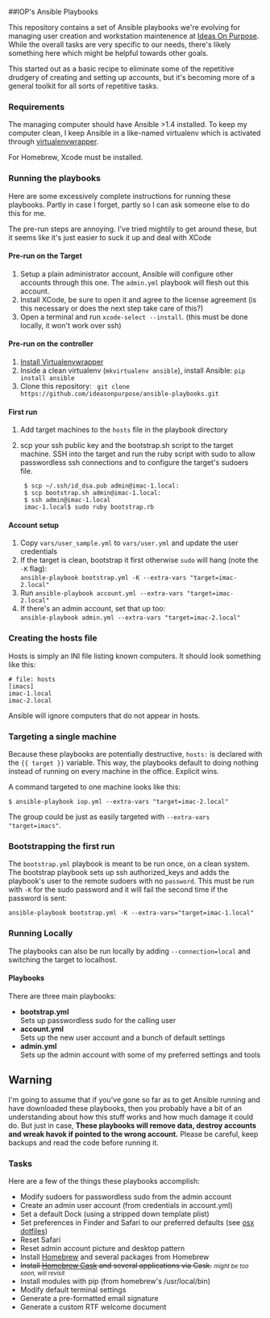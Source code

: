 ##IOP's Ansible Playbooks

This repository contains a set of Ansible playbooks we're evolving for managing user creation and workstation maintenence at [Ideas On Purpose][iop]. While the overall tasks are very specific to our needs, there's likely something here which might be helpful towards other goals. 

This started out as a basic recipe to eliminate some of the repetitive drudgery of creating and setting up accounts, but it's becoming more of a general toolkit for all sorts of repetitive tasks.

### Requirements

The managing computer should have Ansible >1.4 installed. To keep my computer clean, I keep Ansible in a like-named virtualenv which is activated through [virtualenvwrapper][venvw].

For Homebrew, Xcode must be installed. 

### Running the playbooks

Here are some excessively complete instructions for running these playbooks. Partly in case I forget, partly so I can ask someone else to do this for me. 

The pre-run steps are annoying. I've tried mightily to get around these, but it seems like it's just easier to suck it up and deal with XCode

#### Pre-run on the Target
1. Setup a plain administrator account, Ansible will configure other accounts through this one. The `admin.yml` playbook will flesh out this account. 
2. Install XCode, be sure to open it and agree to the license agreement (is this necessary or does the next step take care of this?)
3. Open a terminal and run `xcode-select --install`. (this must be done locally, it won't work over ssh)

#### Pre-run on the controller
1. [Install Virtualenvwrapper][venvw install]
2. Inside a clean virtualenv (`mkvirtualenv ansible`), install Ansible:
        `pip install ansible`
3. Clone this repository: ` git clone https://github.com/ideasonpurpose/ansible-playbooks.git`


#### First run
1. Add target machines to the `hosts` file in the playbook directory
2. scp your ssh public key and the bootstrap.sh script to the target machine. SSH into the target and run the ruby script with sudo to allow passwordless ssh connections and to configure the target's sudoers file. 
        
        $ scp ~/.ssh/id_dsa.pub admin@imac-1.local:
        $ scp bootstrap.sh admin@imac-1.local:
        $ ssh admin@imac-1.local
        imac-1.local$ sudo ruby bootstrap.rb

#### Account setup
1. Copy `vars/user_sample.yml` to `vars/user.yml` and update the user credentials
4. If the target is clean, bootstrap it first otherwise `sudo` will hang (note the `-K` flag):  
    `ansible-playbook bootstrap.yml -K --extra-vars "target=imac-2.local"`
5. Run `ansible-playbook account.yml --extra-vars "target=imac-2.local"`
6. If there's an admin account, set that up too:  
    `ansible-playbook admin.yml --extra-vars "target=imac-2.local"`



### Creating the hosts file

Hosts is simply an INI file listing known computers. It should look something like this:

    # file: hosts
    [imacs]
    imac-1.local
    imac-2.local

Ansible will ignore computers that do not appear in hosts.

### Targeting a single machine 
Because these playbooks are potentially destructive, `hosts:` is declared with the `{{ target }}` variable. This way, the playbooks default to doing nothing instead of running on every machine in the office. Explicit wins. 

A command targeted to one machine looks like this:

    $ ansible-playbook iop.yml --extra-vars "target=imac-2.local"

The group could be just as easily targeted with `--extra-vars "target=imacs"`.

### Bootstrapping the first run

The `bootstrap.yml` playbook is meant to be run once, on a clean system. The bootstrap playbook sets up ssh authorized_keys and adds the playbook's user to the remote sudoers with no `password`. This must be run with `-K` for the sudo password and it will fail the second time if the password is sent:

    ansible-playbook bootstrap.yml -K --extra-vars="target=imac-1.local"


### Running Locally
The playbooks can also be run locally by adding `--connection=local` and switching the target to localhost.

#### Playbooks
There are three main playbooks:

* **bootstrap.yml**  
    Sets up passwordless sudo for the calling user
* **account.yml**  
    Sets up the new user account and a bunch of default settings
* **admin.yml**  
    Sets up the admin account with some of my preferred settings and tools


## Warning
I'm going to assume that if you've gone so far as to get Ansible running and have downloaded these playbooks, then you probably have a bit of an understanding about how this stuff works and how much damage it could do. But just in case, **These playbooks will remove data, destroy accounts and wreak havok if pointed to the wrong account.** Please be careful, keep backups and read the code before running it.

### Tasks
Here are a few of the things these playbooks accomplish:

* Modify sudoers for passwordless sudo from the admin account
* Create an admin user account (from credentials in account.yml)
* Set a default Dock (using a stripped down template plist)
* Set preferences in Finder and Safari to our preferred defaults (see [osx dotfiles][dotfiles])
* Reset Safari
* Reset admin account picture and desktop pattern
* Install [Homebrew][] and several packages from Homebrew
* <strike>Install [Homebrew Cask][cask] and several applications via Cask.</strike> <small>*might be too soon, will revisit*</small>
* Install modules with pip (from homebrew's /usr/local/bin)
* Modify default terminal settings
* Generate a pre-formatted email signature
* Generate a custom RTF welcome document


[iop]: http://ideasonpurpose.com
[dotfiles]: https://github.com/mathiasbynens/dotfiles/blob/master/.osx
[homebrew]: http://brew.sh
[cask]: https://github.com/phinze/homebrew-cask
[venvw]: https://bitbucket.org/dhellmann/virtualenvwrapper/
[venvw install]: http://virtualenvwrapper.readthedocs.org/en/latest/install.html
